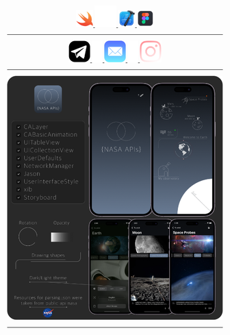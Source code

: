    <div align="center">
  
<div align="center">
<a href=https://developer.apple.com/documentation/technologies>
<img src="https://github.com/iamkorobitsyn/iamkorobitsyn/blob/main/swiftIcon.png"
alt="" title="Apple Documentation" alt="" width="40" height="40"/>
    
</a>
<a href=https://developer.apple.com/documentation/technologies>
<img src="https://github.com/iamkorobitsyn/iamkorobitsyn/blob/main/headSeparator.png" alt="" title="" alt="" width="50" height="50"/> 
</a>
  
<a href=https://apps.apple.com/ru/app/xcode/id497799835?mt>
    <img src="https://github.com/iamkorobitsyn/iamkorobitsyn/blob/main/xcodeIcon.png"
         alt="" title="Xcode" alt="" width="40" height="40"/>
</a>
<a href=https://www.figma.com>
   <img src="https://github.com/iamkorobitsyn/iamkorobitsyn/blob/main/figmaIcon.png"
        alt="" title="Figma" alt="" width="40" height="40"/>
  
---
  
   </div>

<div align="center">
  <a href=https://t.me/iamkorobitsyn>
    <img src="https://github.com/iamkorobitsyn/iamkorobitsyn/blob/main/telegramIcon.png"
         alt="" title="Telegram" alt="" width="50" height="50"/>
  </a>
  
  <a href=https://t.me/iamkorobitsyn>
    <img src="https://github.com/iamkorobitsyn/iamkorobitsyn/blob/main/socialSeparator.png"
         alt="" title="" alt="" width="25" height="50"/>
  </a>
   <a href=mailto:iamkorobitsyn@icloud.com>
    <img src="https://github.com/iamkorobitsyn/iamkorobitsyn/blob/main/mailIcon.png"
         alt="" title="Mail" alt="" width="50" height="50"/>
  </a>
  
  <a href=https://www.instagram.com/iamkorobitsyn>
    <img src="https://github.com/iamkorobitsyn/iamkorobitsyn/blob/main/socialSeparator.png"
         alt="" title="" alt="" width="25" height="50"/>
  </a>
   <a href=https://www.instagram.com/iamkorobitsyn>
    <img src="https://github.com/iamkorobitsyn/iamkorobitsyn/blob/main/istagramIcon.png"
         alt="" title="Instagram" alt="" width="50" height="50"/>
  </a>
   
</div>



</pre>



<div id="header" align="center">

---

</a>
   <a href=https://github.com/iamkorobitsyn/NASA-APIs>
    <img src="https://github.com/iamkorobitsyn/iamkorobitsyn/blob/main/nasaApisTest.png"
         alt="" title="NASA APIs" alt="Swift"/>
</a>
  

</div>

<div align="center">

</div>

---

<div id="header" align="center">

</div>

